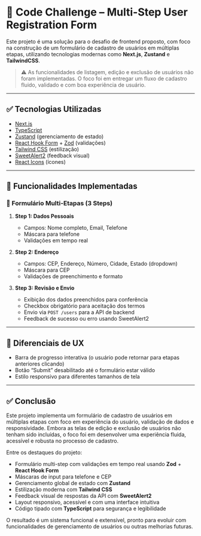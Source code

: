 # 🧩 Code Challenge – Multi-Step User Registration Form

Este projeto é uma solução para o desafio de frontend proposto, com foco na construção de um formulário de cadastro de usuários em múltiplas etapas, utilizando tecnologias modernas como **Next.js**, **Zustand** e **TailwindCSS**.

> ⚠️ As funcionalidades de listagem, edição e exclusão de usuários não foram implementadas. O foco foi em entregar um fluxo de cadastro fluido, validado e com boa experiência de usuário.

---

## ✅ Tecnologias Utilizadas

- [Next.js](https://nextjs.org/)
- [TypeScript](https://www.typescriptlang.org/)
- [Zustand](https://github.com/pmndrs/zustand) (gerenciamento de estado)
- [React Hook Form](https://react-hook-form.com/) + [Zod](https://zod.dev/) (validações)
- [Tailwind CSS](https://tailwindcss.com/) (estilização)
- [SweetAlert2](https://sweetalert2.github.io/) (feedback visual)
- [React Icons](https://react-icons.github.io/react-icons/) (ícones)

---

## 🧭 Funcionalidades Implementadas

### 🧾 Formulário Multi-Etapas (3 Steps)

1. **Step 1: Dados Pessoais**

   - Campos: Nome completo, Email, Telefone
   - Máscara para telefone
   - Validações em tempo real

2. **Step 2: Endereço**

   - Campos: CEP, Endereço, Número, Cidade, Estado (dropdown)
   - Máscara para CEP
   - Validações de preenchimento e formato

3. **Step 3: Revisão e Envio**
   - Exibição dos dados preenchidos para conferência
   - Checkbox obrigatório para aceitação dos termos
   - Envio via `POST /users` para a API de backend
   - Feedback de sucesso ou erro usando SweetAlert2

---

## 🎯 Diferenciais de UX

- Barra de progresso interativa (o usuário pode retornar para etapas anteriores clicando)
- Botão “Submit” desabilitado até o formulário estar válido
- Estilo responsivo para diferentes tamanhos de tela

---

## ✅ Conclusão

Este projeto implementa um formulário de cadastro de usuários em múltiplas etapas com foco em experiência do usuário, validação de dados e responsividade. Embora as telas de edição e exclusão de usuários não tenham sido incluídas, o foco foi em desenvolver uma experiência fluida, acessível e robusta no processo de cadastro.

Entre os destaques do projeto:

- Formulário multi-step com validações em tempo real usando **Zod** + **React Hook Form**
- Máscaras de input para telefone e CEP
- Gerenciamento global de estado com **Zustand**
- Estilização moderna com **Tailwind CSS**
- Feedback visual de respostas da API com **SweetAlert2**
- Layout responsivo, acessível e com uma interface intuitiva
- Código tipado com **TypeScript** para segurança e legibilidade

O resultado é um sistema funcional e extensível, pronto para evoluir com funcionalidades de gerenciamento de usuários ou outras melhorias futuras.
